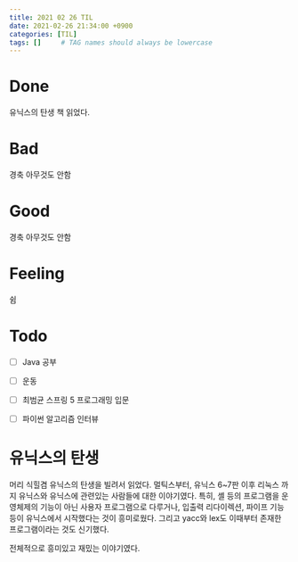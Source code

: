 ```yaml
---
title: 2021 02 26 TIL
date: 2021-02-26 21:34:00 +0900
categories: [TIL]
tags: []     # TAG names should always be lowercase
---
```


# Done

유닉스의 탄생 책 읽었다.

# Bad

경축 아무것도 안함

# Good

경축 아무것도 안함

# Feeling

쉼

# Todo

- [ ] Java 공부
- [ ] 운동
- [ ] 최범균 스프링 5 프로그래밍 입문
- [ ] 파이썬 알고리즘 인터뷰


# 유닉스의 탄생

머리 식힐겸 유닉스의 탄생을 빌려서 읽었다. 멀틱스부터, 유닉스 6~7판 이후 리눅스 까지 유닉스와 유닉스에 관련있는 사람들에 대한 이야기였다. 특히, 셸 등의 프로그램을 운영체제의 기능이 아닌 사용자 프로그램으로 다루거나, 입출력 리다이렉션, 파이프 기능 등이 유닉스에서 시작했다는 것이 흥미로웠다. 그리고 yacc와 lex도 이때부터 존재한 프로그램이라는 것도 신기했다.

전체적으로 흥미있고 재밌는 이야기였다.
